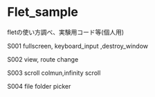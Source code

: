 # Flet_sample
fletの使い方調べ、実験用コード等(個人用)


S001 fullscreen, keyboard_input ,destroy_window

S002 view, route change

S003 scroll colmun,infinity scroll

S004 file folder picker
